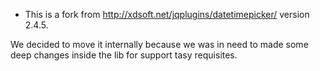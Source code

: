 - This is a fork from http://xdsoft.net/jqplugins/datetimepicker/ version 2.4.5.

We decided to move it internally because we was in need to made some deep changes inside the lib for support tasy requisites.

